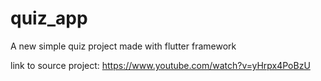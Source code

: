 # quiz_app

A new simple quiz project made with flutter framework 

link to source project: https://www.youtube.com/watch?v=yHrpx4PoBzU
